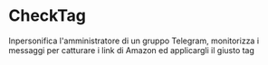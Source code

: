 # CheckTag
Inpersonifica l'amministratore di un gruppo Telegram, monitorizza i messaggi per catturare i link di Amazon ed applicargli il giusto tag
